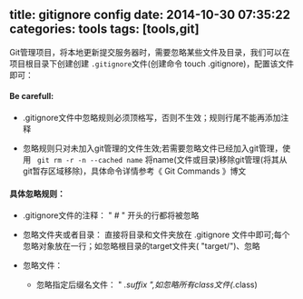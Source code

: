 title: gitignore config
date: 2014-10-30 07:35:22
categories: tools
tags: [tools,git]
---
Git管理项目，将本地更新提交服务器时，需要忽略某些文件及目录，我们可以在项目根目录下创建创建 `.gitignore`文件(创建命令 touch .gitignore)，配置该文件即可：

<h4>Be carefull: </h4>

-  .gitignore文件中忽略规则必须顶格写，否则不生效；规则行尾不能再添加注释

-  忽略规则只对未加入git管理的文件生效;若需要忽略文件已经加入git管理，使用 ` git rm -r -n --cached name` 将name(文件或目录)移除git管理(将其从git暂存区域移除)，具体命令详情参考《 Git Commands 》博文 

<h4>具体忽略规则：</h4>

-  .gitignore文件的注释： " # " 开头的行都将被忽略

-  忽略文件夹或者目录： 直接将目录和文件夹放在 .gitignore 文件中即可;每个忽略对象放在一行；如忽略根目录的target文件夹( "target/")、忽略

-  忽略文件：
	-  忽略指定后缀名文件： " *.suffix ",如忽略所有class文件(*.class)